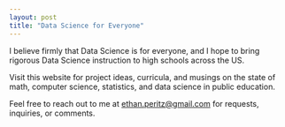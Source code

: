 ```yaml
---
layout: post
title: "Data Science for Everyone"
---
```


I believe firmly that Data Science is for everyone, and I hope to bring rigorous Data Science instruction to high schools across the US.

Visit this website for project ideas, curricula, and musings on the state of math, computer science, statistics, and data science in public education.  

Feel free to reach out to me at ethan.peritz@gmail.com for requests, inquiries, or comments. 
